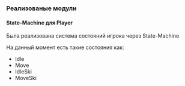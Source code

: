 ### Реализованые модули
#### State-Machine для Player

Была реализована система состояний игрока через State-Machine

На данный момент есть такие состояния как:
- Idle
- Move
- IdleSki
- MoveSki

